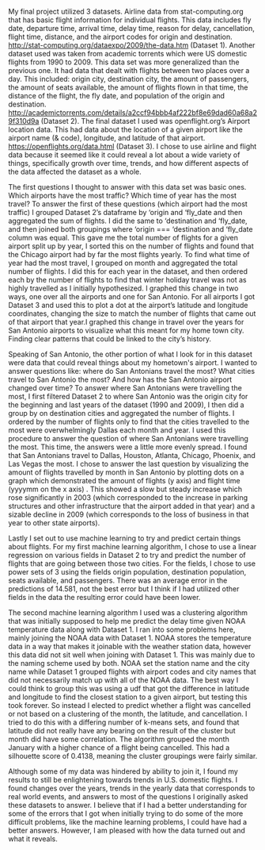   My final project utilized 3 datasets. Airline data from stat-computing.org that has basic flight information for 
individual flights. This data includes fly date, departure time, arrival time, delay time, reason for delay, cancellation, 
flight time, distance, and the airport codes for origin and destination. http://stat-computing.org/dataexpo/2009/the-data.htm 
(Dataset 1). Another dataset used was taken from academic torrents which were US domestic flights from 1990 to 2009. 
This data set was more generalized than the previous one. It had data that dealt with flights between two places over a day. 
This included: origin city, destination city, the amount of passengers, the amount of seats available, the amount of 
flights flown in that time, the distance of the flight, the fly date, and population of the origin and destination. 
http://academictorrents.com/details/a2ccf94bbb4af222bf8e69dad60a68a29f310d9a (Dataset 2). The final dataset I used was 
openflight.org’s Airport location data. This had data about the location of a given airport like the airport name (& code), 
longitude, and latitude of that airport. https://openflights.org/data.html (Dataset 3). 
I chose to use airline and flight data because it seemed like it could reveal a lot about a wide variety of things, 
specifically growth over time, trends, and how different aspects of the data affected the dataset as a whole.

The first questions I thought to answer with this data set was basic ones. Which airports have the most traffic? 
Which time of year has the most travel? To answer the first of these questions (which airport had the most traffic) I 
grouped Dataset 2’s dataframe by ‘origin and ‘fly_date and then aggregated the sum of flights. I did the same to ‘destination 
and ‘fly_date, and then joined both groupings where ‘origin === ‘destination and ‘fly_date column was equal. This gave me the 
total number of flights for a given airport split up by year, I sorted this on the number of flights and found that the 
Chicago airport had by far the most flights yearly. To find what time of year had the most travel, I grouped on month and 
aggregated the total number of flights. I did this for each year in the dataset, and then ordered each by the number of 
flights to find that winter holiday travel was not as highly travelled as I initially hypothesized. I graphed this change 
in two ways, one over all the airports and one for San Antonio. For all airports I got Dataset 3 and used this to plot a dot 
at the airport’s latitude and longitude coordinates, changing the size to match the number of flights that came out of that 
airport that year.I graphed this change in travel over the years for San Antonio airports to visualize what this meant for my 
home town city. Finding clear patterns that could be linked to the city’s history. 

Speaking of San Antonio, the other portion of what I look for in this dataset were data that could reveal things about my 
hometown's airport. I wanted to answer questions like: where do San Antonians travel the most? What cities travel to 
San Antonio the most? And how has the San Antonio airport changed over time? To answer where San Antonians were travelling 
the most, I first filtered Dataset 2 to where San Antonio was the origin city for the beginning and last years of the dataset 
(1990 and 2009), I then did a group by on destination cities and aggregated the number of flights. I ordered by the number of 
flights only to find that the cities travelled to the most were overwhelmingly Dallas each month and year. I used this 
procedure to answer the question of where San Antonians were travelling the most. This time, the answers were a little more 
evenly spread. I found that San Antonians travel to Dallas, Houston, Atlanta, Chicago, Phoenix, and Las Vegas the most. 
I chose to answer the last question by visualizing the amount of flights travelled by month in San Antonio by plotting dots on 
a graph which demonstrated the amount of flights (y axis) and flight time (yyyymm on the x axis) . This showed a slow but 
steady increase which rose significantly in 2003 (which corresponded to the increase in parking structures and other 
infrastructure that the airport added in that year) and a sizable decline in 2009 (which corresponds to the loss of  business 
in that year to other state airports).

Lastly I set out to use machine learning to try and predict certain things about flights. For my first machine learning 
algorithm, I chose to use a linear regression on various fields in Dataset 2 to try and predict the number of flights that 
are going between those two cities. For the fields, I chose to use power sets of 3 using the fields origin population, 
destination population, seats available, and passengers. There was an average error in the predictions of 14.581, not the 
best error but I think if I had utilized other fields in the data the resulting error could have been lower. 

The second machine learning algorithm I used was a clustering algorithm that was initially supposed to help me predict the 
delay time given NOAA temperature data along with Dataset 1. I ran into some problems here, mainly joining the NOAA data with 
Dataset 1. NOAA stores the temperature data in a way that makes it joinable with the weather station data, however this data
did not sit well when joining with Dataset 1. This was mainly due to the naming scheme used by both. NOAA set the station 
name and the city name while Dataset 1 grouped flights with airport codes and city names that did not necessarily match up 
with all of the NOAA data. The best way I could think to group this was using a udf that got the difference in latitude and 
longitude to find the closest station to a given airport, but testing this took forever. So instead I elected to predict 
whether a flight was cancelled or not based on a clustering of the month, the latitude, and cancellation. I tried to do this
with a differing number of k-means sets, and found that latitude did not really have any bearing on the result of the cluster 
but month did have some correlation. The algorithm grouped the month January with a higher chance of a flight being cancelled. This had a silhouette score of 0.4138, meaning the cluster groupings were fairly similar.

Although some of my data was hindered by ability to join it, I found my results to still be enlightening towards trends in 
U.S. domestic flights. I found changes over the years, trends in the yearly data that corresponds to real world events, and 
answers to most of the questions I originally asked these datasets to answer. I believe that if I had a better understanding 
for some of the errors that I got when initially trying to do some of the more difficult problems, like the machine learning 
problems, I could have had a better answers. However, I am pleased with how the data turned out and what it reveals.
